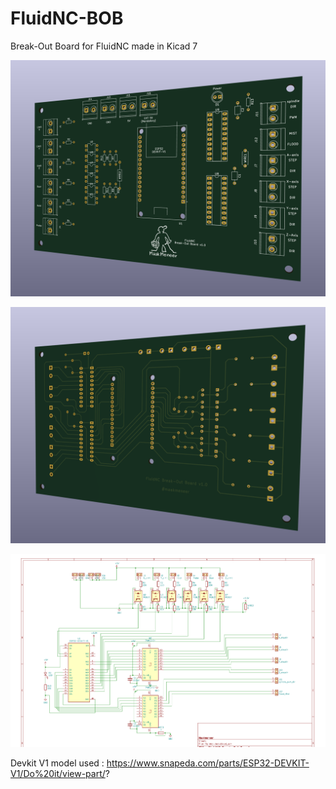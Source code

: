 # FluidNC-BOB
Break-Out Board for FluidNC made in Kicad 7

![Top](3dview.png)

![Bottom](3dview-bottom.png)

![Schematic](schema.png)

Devkit V1 model used : https://www.snapeda.com/parts/ESP32-DEVKIT-V1/Do%20it/view-part/?
